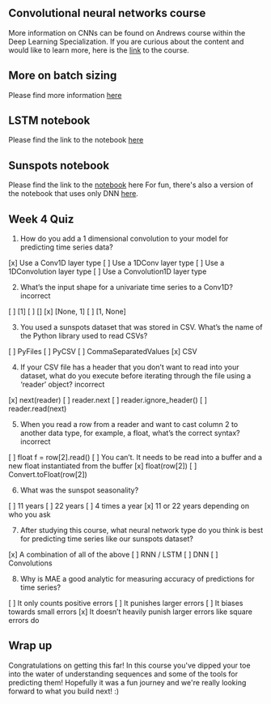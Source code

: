 ## Convolutional neural networks course
More information on CNNs can be found on Andrews course within the Deep Learning Specialization.
If you are curious about the content and would like to learn more, here is the [link](https://www.coursera.org/learn/convolutional-neural-networks/home/welcome) to the course.

## More on batch sizing
Please find more information [here](https://www.youtube.com/watch?v=4qJaSmvhxi8)

## LSTM notebook
Please find the link to the notebook [here](https://colab.research.google.com/github/lmoroney/dlaicourse/blob/master/TensorFlow%20In%20Practice/Course%204%20-%20S%2BP/S%2BP%20Week%204%20Lesson%201.ipynb)

## Sunspots notebook
Please find the link to the [notebook](https://colab.research.google.com/github/lmoroney/dlaicourse/blob/master/TensorFlow%20In%20Practice/Course%204%20-%20S%2BP/S%2BP%20Week%204%20Lesson%205.ipynb) here
For fun, there's also a version of the notebook that uses only DNN [here](https://colab.research.google.com/github/lmoroney/dlaicourse/blob/master/TensorFlow%20In%20Practice/Course%204%20-%20S%2BP/S%2BP%20Week%204%20Lesson%203.ipynb).

## Week 4 Quiz

1. How do you add a 1 dimensional convolution to your model for predicting time series data?

[x] Use a Conv1D layer type
[ ] Use a 1DConv layer type
[ ] Use a 1DConvolution layer type
[ ] Use a Convolution1D layer type

2. What’s the input shape for a univariate time series to a Conv1D? incorrect 

[ ] [1]
[ ] []
[x] [None, 1]
[ ] [1, None]

3. You used a sunspots dataset that was stored in CSV. What’s the name of the Python library used to read CSVs?

[ ] PyFiles
[ ] PyCSV
[ ] CommaSeparatedValues
[x] CSV

4. If your CSV file has a header that you don’t want to read into your dataset, what do you execute before iterating through the file using a ‘reader’ object? incorrect

[x] next(reader)
[ ] reader.next
[ ] reader.ignore_header()
[ ] reader.read(next)

5. When you read a row from a reader and want to cast column 2 to another data type, for example, a float, what’s the correct syntax? incorrect

[ ] float f = row[2].read()
[ ] You can’t. It needs to be read into a buffer and a new float instantiated from the buffer
[x] float(row[2])
[ ] Convert.toFloat(row[2])

6. What was the sunspot seasonality?

[ ] 11 years
[ ] 22 years
[ ] 4 times a year
[x] 11 or 22 years depending on who you ask

7. After studying this course, what neural network type do you think is best for predicting time series like our sunspots dataset?

[x] A combination of all of the above
[ ] RNN / LSTM
[ ] DNN
[ ] Convolutions

8. Why is MAE a good analytic for measuring accuracy of predictions for time series?

[ ] It only counts positive errors
[ ] It punishes larger errors
[ ] It biases towards small errors
[x] It doesn’t heavily punish larger errors like square errors do

## Wrap up
Congratulations on getting this far! In this course you've dipped your toe into the water of understanding sequences and some of the tools for predicting them! Hopefully it was a fun journey and we're really looking forward to what you build next! :)